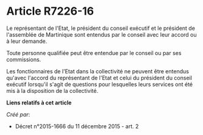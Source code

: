 # Article R7226-16

Le représentant de l'Etat, le président du conseil exécutif et le président de l'assemblée de Martinique sont entendus par le
conseil avec leur accord ou à leur demande.

Toute personne qualifiée peut être entendue par le conseil ou par ses commissions.

Les fonctionnaires de l'Etat dans la collectivité ne peuvent être entendus qu'avec l'accord du représentant de l'Etat et
celui du président du conseil exécutif lorsqu'il s'agit de questions pour lesquelles leurs services ont été mis à la
disposition de la collectivité.

**Liens relatifs à cet article**

_Créé par_:

  - Décret n°2015-1666 du 11 décembre 2015 - art. 2
